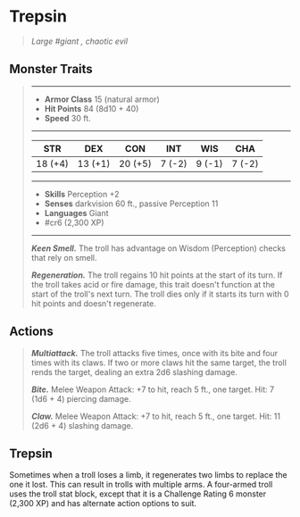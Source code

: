 # Trepsin
>*Large #giant , chaotic evil*
## Monster Traits
>___
>- **Armor Class** 15 (natural armor)
>- **Hit Points** 84 (8d10 + 40)
>- **Speed** 30 ft.
>___
>|STR|DEX|CON|INT|WIS|CHA|
>|:---:|:---:|:---:|:---:|:---:|:---:|
>|18 (+4)|13 (+1)|20 (+5)|7 (-2)|9 (-1)|7 (-2)|
>___
>- **Skills** Perception +2
>- **Senses** darkvision 60 ft., passive Perception 11
>- **Languages** Giant
>- #cr6 (2,300 XP)
>___
>***Keen Smell.*** The troll has advantage on Wisdom (Perception) checks that rely on smell.  
>
>***Regeneration.*** The troll regains 10 hit points at the start of its turn. If the troll takes acid or fire damage, this trait doesn't function at the start of the troll's next turn. The troll dies only if it starts its turn with 0 hit points and doesn't regenerate.  
>
## Actions
>***Multiattack.*** The troll attacks five times, once with its bite and four times with its claws. If two or more claws hit the same target, the troll rends the target, dealing an extra 2d6 slashing damage.  
>
>***Bite.*** Melee Weapon Attack: +7 to hit, reach 5 ft., one target. Hit: 7 (1d6 + 4) piercing damage.  
>
>***Claw.*** Melee Weapon Attack: +7 to hit, reach 5 ft., one target. Hit: 11 (2d6 + 4) slashing damage.
## Trepsin
Sometimes when a troll loses a limb, it regenerates two limbs to replace the one it lost. This can result in trolls with multiple arms. A four-armed troll uses the troll stat block, except that it is a Challenge Rating 6 monster (2,300 XP) and has alternate action options to suit.